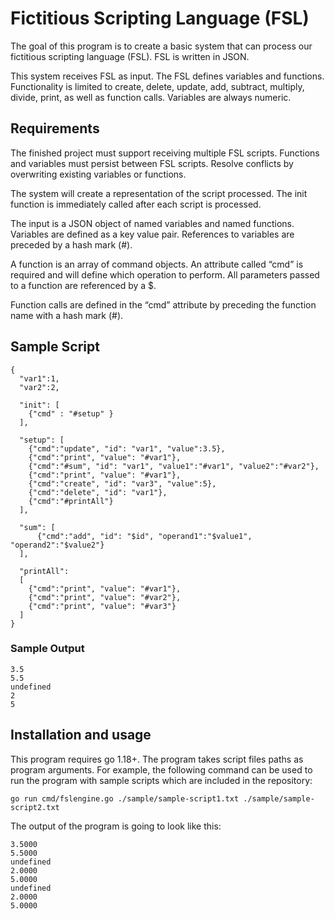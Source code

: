 # Fictitious Scripting Language (FSL) 

The goal of this program is to create a basic system that can process
our fictitious scripting language (FSL). FSL is written in JSON.

This system receives FSL as input. The FSL defines variables and functions.
Functionality is limited to create, delete, update, add, subtract, multiply,
divide, print, as well as function calls. Variables are always numeric.

## Requirements

The finished project must support receiving multiple FSL scripts.
Functions and variables must persist between FSL scripts.
Resolve conflicts by overwriting existing variables or functions.

The system will create a representation of the script processed.
The init function is immediately called after each script is processed.

The input is a JSON object of named variables and named functions.
Variables are defined as a key value pair.
References to variables are preceded by a hash mark (#).

A function is an array of command objects.
An attribute called “cmd” is required and will define which operation to perform.
All parameters passed to a function are referenced by a $.

Function calls are defined in the “cmd” attribute by preceding the function name
with a hash mark (#).

## Sample Script

```
{
  "var1":1,
  "var2":2,
  
  "init": [
    {"cmd" : "#setup" }
  ],
  
  "setup": [
    {"cmd":"update", "id": "var1", "value":3.5},
    {"cmd":"print", "value": "#var1"},
    {"cmd":"#sum", "id": "var1", "value1":"#var1", "value2":"#var2"},
    {"cmd":"print", "value": "#var1"},
    {"cmd":"create", "id": "var3", "value":5},
    {"cmd":"delete", "id": "var1"},
    {"cmd":"#printAll"}
  ],
  
  "sum": [
      {"cmd":"add", "id": "$id", "operand1":"$value1", "operand2":"$value2"}
  ],

  "printAll":
  [
    {"cmd":"print", "value": "#var1"},
    {"cmd":"print", "value": "#var2"},
    {"cmd":"print", "value": "#var3"}
  ]
}
```
### Sample Output
```
3.5
5.5
undefined
2
5
```
## Installation and usage
This program requires go 1.18+. The program takes script files paths as program arguments.
For example, the following command can be used to run the program with sample scripts
which are included in the repository:
```
go run cmd/fslengine.go ./sample/sample-script1.txt ./sample/sample-script2.txt
```
The output of the program is going to look like this:
```
3.5000
5.5000
undefined
2.0000
5.0000
undefined
2.0000
5.0000
```